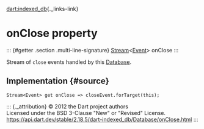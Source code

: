 [dart:indexed\_db](../../dart-indexed_db/dart-indexed_db-library){._links-link}

onClose property
================

::: {#getter .section .multi-line-signature}
[Stream](../../dart-async/stream-class)\<[Event](../../dart-html/event-class)\>
onClose
:::

Stream of `close` events handled by this [Database](../database-class).

Implementation {#source}
--------------

``` {.language-dart data-language="dart"}
Stream<Event> get onClose => closeEvent.forTarget(this);
```

::: {._attribution}
© 2012 the Dart project authors\
Licensed under the BSD 3-Clause \"New\" or \"Revised\" License.\
<https://api.dart.dev/stable/2.18.5/dart-indexed_db/Database/onClose.html>
:::
